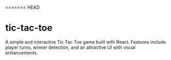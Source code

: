 <<<<<<< HEAD
# tic-tac-toe
A simple and interactive Tic Tac Toe game built with React. Features include player turns, winner detection, and an attractive UI with visual enhancements.

